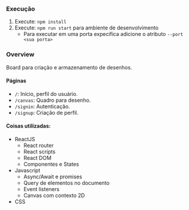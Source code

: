 ### Execução

1. Execute: `npm install`
2. Execute: `npm run start` para ambiente de desenvolvimento
   - Para executar em uma porta expecifica adicione o atributo `--port <sua porta>`

### Overview

Board para criação e armazenamento de desenhos.

#### Páginas

- `/`: Início, perfil do usuário.
- `/canvas`: Quadro para desenho.
- `/signin`: Autenticação.
- `/signup`: Criação de perfil.

#### Coisas utilizadas:
- ReactJS
  - React router
  - React scripts
  - React DOM
  - Componentes e States
- Javascript
  - Async/Await e promises
  - Query de elementos no documento
  - Event listeners
  - Canvas com contexto 2D
- CSS
